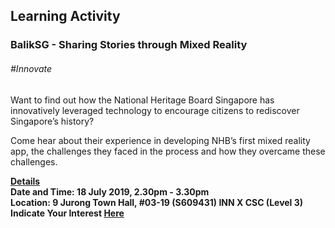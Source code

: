 <!-- ---
title: 'Learning Festival 1-19 July 2019'
permalink: /events/learning-journeys/event-details/LA_baliksg
breadcrumb: 'Learning Activity'

--- -->


## Learning Activity
### BalikSG - Sharing Stories through Mixed Reality

###### _#Innovate_

Want to find out how the National Heritage Board Singapore has innovatively leveraged technology to encourage citizens to rediscover Singapore’s history?

Come hear about their experience in developing NHB’s first mixed reality app, the challenges they faced in the process and how they overcame these challenges.

<b><u>Details</u><br>
**Date and Time: 18 July 2019, 2.30pm - 3.30pm** <br>
**Location: 9 Jurong Town Hall, #03-19 (S609431) INN X CSC (Level 3)** <br>
**Indicate Your Interest [Here](https://www.eventbrite.sg/e/baliksg-sharing-stories-through-mixed-reality-tickets-62248926214)** 
  
